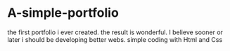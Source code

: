 # A-simple-portfolio
the first portfolio i ever created. the result is wonderful. I believe sooner or later i should be developing better webs. simple coding with Html and Css
